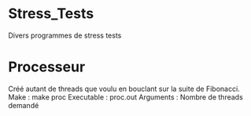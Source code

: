# Stress_Tests
Divers programmes de stress tests

# Processeur
Créé autant de threads que voulu en bouclant sur la suite de Fibonacci.
Make : make proc
Executable : proc.out
Arguments : Nombre de threads demandé

